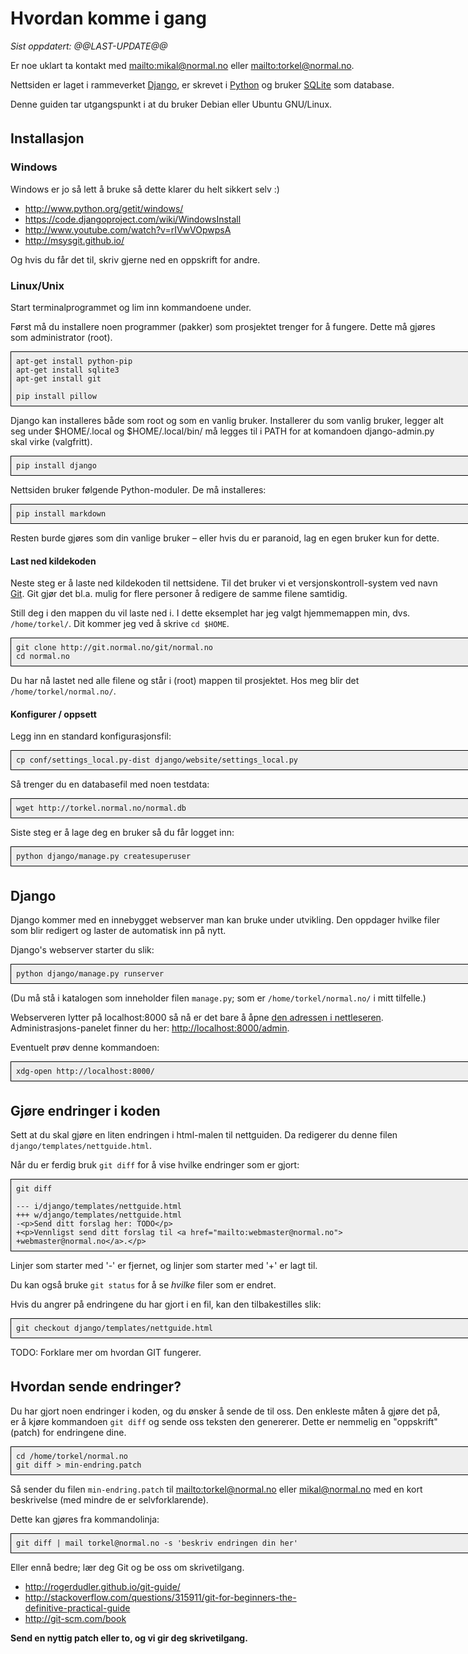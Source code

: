 <!--
http://git.normal.no/git/normal.no/tree/docs/how-to-contribute.md

See the Makefile for how to build and upload.

rename getting-started.md ?

TODO:
Python Web Development: Understanding Django for Beginners
http://www.youtube.com/watch?v=zTNA0MtZwso
Kan du ikke python, eller har veldig lyst til å lære => kanskje
heller finne noe annet å gjøre? :) [bidra med]
-->

<meta charset="utf-8" />
<style type="text/css">
  pre {
    background-color: rgb(238, 238, 238);
    border: 1px solid black;
    padding: 1ex;
    width: 52em;
  }
  p { width: 50em; }
  h2 { margin-top: 3ex; }
</style>


Hvordan komme i gang
====================

_Sist oppdatert: @@LAST-UPDATE@@_

Er noe uklart ta kontakt med <mailto:mikal@normal.no> eller
<mailto:torkel@normal.no>.

Nettsiden er laget i rammeverket [Django], er skrevet i [Python] og bruker
[SQLite] som database.

Denne guiden tar utgangspunkt i at du bruker Debian eller Ubuntu GNU/Linux.

[Django]: https://www.djangoproject.com/
[Python]: http://www.python.org/
[SQLite]: http://sqlite.org/


## Installasjon ##


### Windows ###

Windows er jo så lett å bruke så dette klarer du helt sikkert selv :)

* <http://www.python.org/getit/windows/>
* <https://code.djangoproject.com/wiki/WindowsInstall>
* <http://www.youtube.com/watch?v=rIVwVOpwpsA>
* <http://msysgit.github.io/>

Og hvis du får det til, skriv gjerne ned en oppskrift for andre.


### Linux/Unix ###

Start terminalprogrammet og lim inn kommandoene under.

Først må du installere noen programmer (pakker) som prosjektet trenger
for å fungere. Dette må gjøres som administrator (root).

    apt-get install python-pip
    apt-get install sqlite3
    apt-get install git

    pip install pillow

Django kan installeres både som root og som en vanlig bruker.
Installerer du som vanlig bruker, legger alt seg under $HOME/.local og
$HOME/.local/bin/ må legges til i PATH for at komandoen django-admin.py
skal virke (valgfritt).

    pip install django

Nettsiden bruker følgende Python-moduler. De må installeres:

    pip install markdown

Resten burde gjøres som din vanlige bruker – eller hvis du er paranoid,
lag en egen bruker kun for dette.

#### Last ned kildekoden ####

Neste steg er å laste ned kildekoden til nettsidene. Til det bruker vi
et versjonskontroll-system ved navn [Git][]. Git gjør det bl.a. mulig
for flere personer å redigere de samme filene samtidig.

[Git]: http://en.wikipedia.org/wiki/Git_(software)

Still deg i den mappen du vil laste ned i. I dette eksemplet har jeg
valgt hjemmemappen min, dvs. `/home/torkel/`. Dit kommer jeg ved
å skrive `cd $HOME`.

    git clone http://git.normal.no/git/normal.no
    cd normal.no

Du har nå lastet ned alle filene og står i (root) mappen til prosjektet.
Hos meg blir det `/home/torkel/normal.no/`.

#### Konfigurer / oppsett ####

Legg inn en standard konfigurasjonsfil:

    cp conf/settings_local.py-dist django/website/settings_local.py

Så trenger du en databasefil med noen testdata:

    wget http://torkel.normal.no/normal.db

Siste steg er å lage deg en bruker så du får logget inn:

    python django/manage.py createsuperuser



## Django ##

Django kommer med en innebygget webserver man kan bruke under utvikling.
Den oppdager hvilke filer som blir redigert og laster de automatisk inn
på nytt.

Django's webserver starter du slik:

    python django/manage.py runserver

(Du må stå i katalogen som inneholder filen `manage.py`; som er
`/home/torkel/normal.no/` i mitt tilfelle.)

Webserveren lytter på localhost:8000 så nå er det bare å åpne [den
adressen i nettleseren](http://localhost:8000/).  
Administrasjons-panelet finner du her: <http://localhost:8000/admin>.

Eventuelt prøv denne kommandoen:

    xdg-open http://localhost:8000/



## Gjøre endringer i koden ##

Sett at du skal gjøre en liten endringen i html-malen til
nettguiden. Da redigerer du denne filen `django/templates/nettguide.html`.

Når du er ferdig bruk `git diff` for å vise hvilke endringer som er gjort:

    git diff

    --- i/django/templates/nettguide.html
    +++ w/django/templates/nettguide.html
    -<p>Send ditt forslag her: TODO</p>
    +<p>Vennligst send ditt forslag til <a href="mailto:webmaster@normal.no">
    +webmaster@normal.no</a>.</p>

Linjer som starter med '-' er fjernet, og linjer som starter med '+' er
lagt til.

Du kan også bruke `git status` for å se _hvilke_ filer som er endret.

Hvis du angrer på endringene du har gjort i en fil, kan den
tilbakestilles slik:

    git checkout django/templates/nettguide.html

TODO: Forklare mer om hvordan GIT fungerer.

<!--
git add docs/how-to-contribute.md docs/Makefile
git diff &ndash;&ndash;staged
-->


## Hvordan sende endringer? ##

Du har gjort noen endringer i koden, og du ønsker å sende de til oss.
Den enkleste måten å gjøre det på, er å kjøre kommandoen `git diff` og
sende oss teksten den genererer. Dette er nemmelig en "oppskrift"
(patch) for endringene dine.

    cd /home/torkel/normal.no
    git diff > min-endring.patch

Så sender du filen `min-endring.patch` til <mailto:torkel@normal.no>
eller <mikal@normal.no> med en kort beskrivelse (med mindre de er
selvforklarende).

Dette kan gjøres fra kommandolinja:

    git diff | mail torkel@normal.no -s 'beskriv endringen din her'

Eller ennå bedre; lær deg Git og be oss om skrivetilgang.

* <http://rogerdudler.github.io/git-guide/>
* <http://stackoverflow.com/questions/315911/git-for-beginners-the-definitive-practical-guide>
* <http://git-scm.com/book>

**Send en nyttig patch eller to, og vi gir deg skrivetilgang.**
